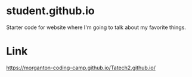 # student.github.io
Starter code for website where I'm going to talk about my favorite things.

# Link
 https://morganton-coding-camp.github.io/Tatech2.github.io/
